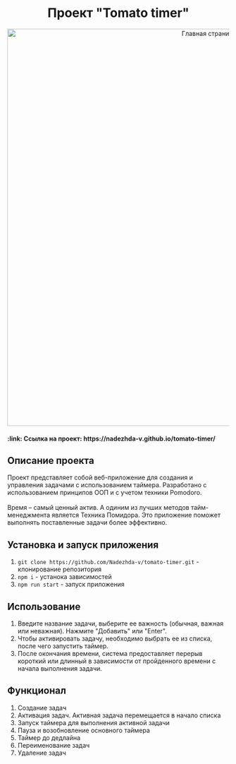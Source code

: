 <h1 align="center">Проект "Tomato timer"</h1>

<div align="center">
  <a href="https://nadezhda-v.github.io/tomato-timer/">
    <img src="https://user-images.githubusercontent.com/109743172/275313245-b64941cf-e043-40c0-8d9b-a9ce250f0cad.jpg" width="900" alt="Главная страница">
  </a>
</div>

<h4>:link: Ссылка на проект: https://nadezhda-v.github.io/tomato-timer/</h4>

<h2>Описание проекта</h2>
Проект представляет собой веб-приложение для создания и управления задачами с использованием таймера. Разработано с использованием принципов ООП и с учетом техники Pomodoro.
<br>
<br>
Время – самый ценный актив. А одиним из лучших методов тайм-менеджмента является Техника Помидора. Это приложение поможет выполнять поставленные задачи более эффективно.

<h2>Установка и запуск приложения</h2>

1. `git clone https://github.com/Nadezhda-v/tomato-timer.git` - клонирование репозитория
2. `npm i` - устанока зависимостей
3. `npm run start` - запуск приложения

<h2>Использование</h2>

1) Введите название задачи, выберите ее важность (обычная, важная или неважная). Нажмите "Добавить" или "Enter".
2) Чтобы активировать задачу, необходимо выбрать ее из списка, после чего запустить таймер.
3) После окончания времени, система предоставляет перерыв короткий или длинный в зависимости от пройденного времени с начала выполнения задачи.

<h2>Функционал</h2>

1) Создание задач
2) Активация задач. Активная задача перемещается в начало списка
3) Запуск таймера для выполнения активной задачи
4) Пауза и возобновление основного таймера
5) Таймер до дедлайна
6) Переименование задач
7) Удаление задач
